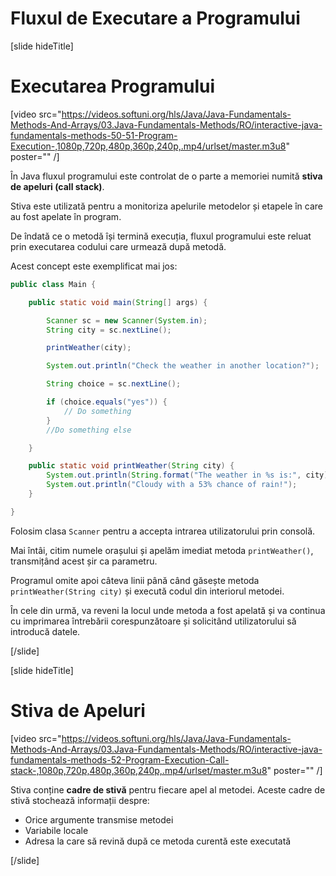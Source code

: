 # Fluxul de Executare a Programului

[slide hideTitle]

# Executarea Programului

[video src="https://videos.softuni.org/hls/Java/Java-Fundamentals-Methods-And-Arrays/03.Java-Fundamentals-Methods/RO/interactive-java-fundamentals-methods-50-51-Program-Execution-,1080p,720p,480p,360p,240p,.mp4/urlset/master.m3u8" poster="" /]

În Java fluxul programului este controlat de o parte a memoriei numită **stiva de apeluri (call stack)**.

Stiva este utilizată pentru a monitoriza apelurile metodelor și etapele în care au fost apelate în program.

De îndată ce o metodă își termină execuția, fluxul programului este reluat prin executarea codului care urmează după metodă.

Acest concept este exemplificat mai jos:

```java
public class Main {

    public static void main(String[] args) {

        Scanner sc = new Scanner(System.in);
        String city = sc.nextLine();

        printWeather(city);

        System.out.println("Check the weather in another location?");

        String choice = sc.nextLine();

        if (choice.equals("yes")) {
            // Do something
        }
        //Do something else

    }

    public static void printWeather(String city) {
        System.out.println(String.format("The weather in %s is:", city));
        System.out.println("Cloudy with a 53% chance of rain!");
    }

}
```

Folosim clasa `Scanner` pentru a accepta intrarea utilizatorului prin consolă.

Mai întâi, citim numele orașului și apelăm imediat metoda `printWeather()`, transmițând acest șir ca parametru.

Programul omite apoi câteva linii până când găsește metoda `printWeather(String city)` și execută codul din interiorul metodei.

În cele din urmă, va reveni la locul unde metoda a fost apelată și va continua cu imprimarea întrebării corespunzătoare și solicitând utilizatorului să introducă datele.

[/slide]

[slide hideTitle]

# Stiva de Apeluri

[video src="https://videos.softuni.org/hls/Java/Java-Fundamentals-Methods-And-Arrays/03.Java-Fundamentals-Methods/RO/interactive-java-fundamentals-methods-52-Program-Execution-Call-stack-,1080p,720p,480p,360p,240p,.mp4/urlset/master.m3u8" poster="" /]

Stiva conține **cadre de stivă** pentru fiecare apel al metodei. Aceste cadre de stivă stochează informații despre:

- Orice argumente transmise metodei
- Variabile locale
- Adresa la care să revină după ce metoda curentă este executată


[/slide]
